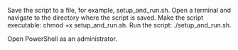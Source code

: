 Save the script to a file, for example, setup_and_run.sh.
Open a terminal and navigate to the directory where the script is saved.
Make the script executable: chmod +x setup_and_run.sh.
Run the script: ./setup_and_run.sh.

Open PowerShell as an administrator.
